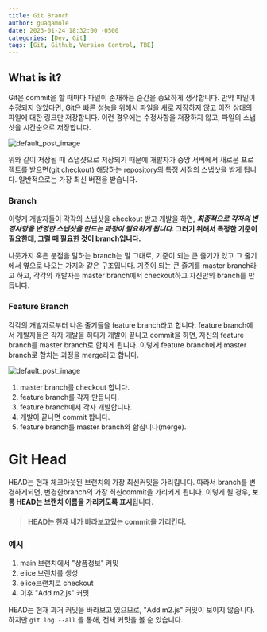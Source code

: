 ```yaml
---
title: Git Branch
author: guaqamole
date: 2023-01-24 18:32:00 -0500
categories: [Dev, Git]
tags: [Git, Github, Version Control, TBE]
---
```


## What is it?

Git은 commit을 할 때마다 파일이 존재하는 순간을 중요하게 생각합니다. 만약 파일이 수정되지 않았다면, Git은 빠른 성능을 위해서 파일을 새로 저장하지 않고 이전 상태의 파일에 대한 링크만 저장합니다. 이런 경우에는 수정사항을 저장하지 않고, 파일의 스냅샷을 시간순으로 저장합니다.

![default_post_image](/230124/1.png)

위와 같이 저장될 때 스냅샷으로 저장되기 때문에 개발자가 중앙 서버에서 새로운 프로젝트를 받으면(git checkout) 해당하는 repository의 특정 시점의 스냅샷을 받게 됩니다. 일반적으로는 가장 최신 버전을 받습니다.

### Branch

이렇게 개발자들이 각각의 스냅샷을 checkout 받고 개발을 하면, ***최종적으로 각자의 변경사항을 반영한 스냅샷을 만드는 과정이 필요하게 됩니다*. 그러기 위해서 특정한 기준이 필요한데, 그럴 때 필요한 것이 branch입니다.**

나뭇가지 혹은 분점을 말하는 branch는 말 그대로, 기준이 되는 큰 줄기가 있고 그 줄기에서 옆으로 나오는 가지와 같은 구조입니다. 기준이 되는 큰 줄기를 master branch라고 하고, 각각의 개발자는 master branch에서 checkout하고 자신만의 branch를 만듭니다. 

### Feature Branch

각각의 개발자로부터 나온 줄기들을 feature branch라고 합니다. feature branch에서 개발자들은 각자 개발을 하다가 개발이 끝나고 commit을 하면, 자신의 feature branch를 master branch로 합치게 됩니다. 이렇게 feature branch에서 master branch로 합치는 과정을 merge라고 합니다.

![default_post_image](/230124/2.png)

1. master branch를 checkout 합니다.
2. feature branch를 각자 만듭니다.
3. feature branch에서 각자 개발합니다.
4. 개발이 끝나면 commit 합니다.
5. feature branch를 master branch와 합칩니다(merge).



# Git Head

HEAD는 현재 체크아웃된 브랜치의 가장 최신커밋을 가리킵니다. 따라서 branch를 변경하게되면, 변경한branch의 가장 최신commit을 가리키게 됩니다. 이렇게 될 경우, **보통 HEAD는 브랜치 이름을 가리키도록 표시**됩니다.

> #### HEAD는 현재 내가 바라보고있는 commit을 가리킨다.

### 예시

1. main 브랜치에서 "상품정보" 커밋
2. elice 브랜치를 생성
3. elice브랜치로 checkout
4. 이후 "Add m2.js" 커밋

HEAD는 현재 과거 커밋을 바라보고 있으므로, "Add m2.js" 커밋이 보이지 않습니다. 하지만 `git log --all` 을 통해, 전체 커밋을 볼 순 있습니다.